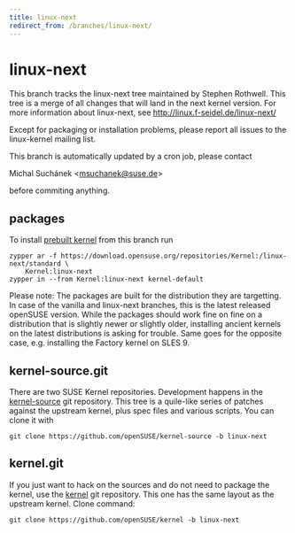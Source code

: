 ```yaml
---
title: linux-next
redirect_from: /branches/linux-next/
---
```

# linux-next

This branch tracks the linux-next tree maintained by Stephen Rothwell.
This tree is a merge of all changes that will land in the next kernel
version. For more information about linux-next, see
http://linux.f-seidel.de/linux-next/

Except for packaging or installation problems, please report all issues
to the linux-kernel mailing list.

This branch is automatically updated by a cron job, please contact

Michal Suchánek
\<[msuchanek@suse.de](mailto:msuchanek@suse.de?subject=linux-next%20branch)\>

before commiting anything.

[](https://download.opensuse.org/repositories/Kernel:/linux-next)

## packages

To install [prebuilt
kernel](https://download.opensuse.org/repositories/Kernel:/linux-next)
from this branch run

```
zypper ar -f https://download.opensuse.org/repositories/Kernel:/linux-next/standard \
    Kernel:linux-next
zypper in --from Kernel:linux-next kernel-default
```

Please note: The packages are built for the distribution they are
targetting. In case of the vanilla and linux-next branches, this is the
latest released openSUSE version. While the packages should work fine on
fine on a distribution that is slightly newer or slightly older,
installing ancient kernels on the latest distributions is asking for
trouble. Same goes for the opposite case, e.g. installing the Factory
kernel on SLES 9.

[](https://github.com/openSUSE/kernel-source/tree/linux-next)

## kernel-source.git

There are two SUSE Kernel repositories. Development happens in the
[kernel-source](https://github.com/openSUSE/kernel-source/tree/linux-next)
git repository. This tree is a quile-like series of patches against the
upstream kernel, plus spec files and various scripts. You can clone it
with

    git clone https://github.com/openSUSE/kernel-source -b linux-next

[](https://github.com/openSUSE/kernel/tree/linux-next)

## kernel.git

If you just want to hack on the sources and do not need to package the
kernel, use the
[kernel](https://github.com/openSUSE/kernel/tree/linux-next) git
repository. This one has the same layout as the upstream kernel. Clone
command:

    git clone https://github.com/openSUSE/kernel -b linux-next
